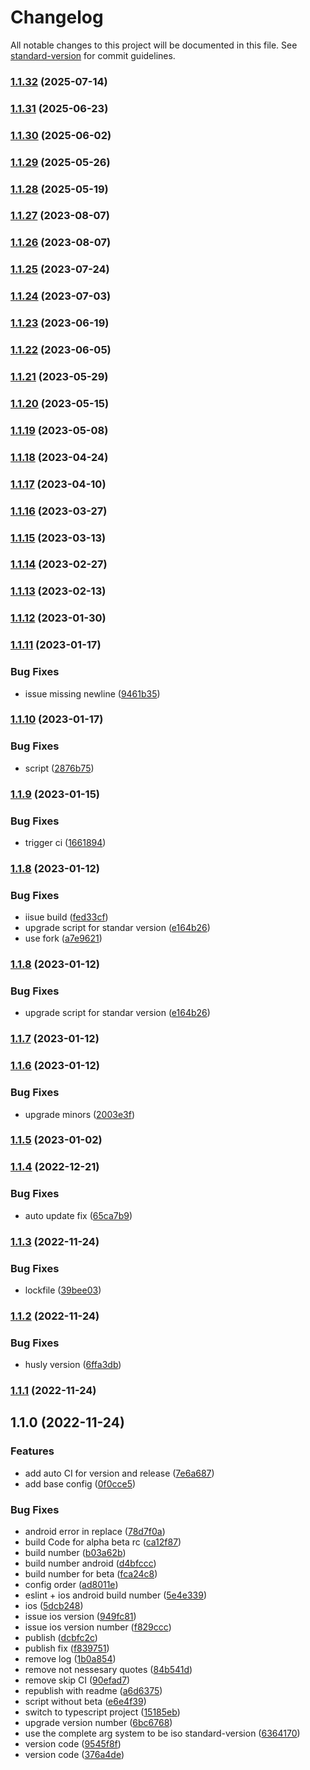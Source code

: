 # Changelog

All notable changes to this project will be documented in this file. See [standard-version](https://github.com/conventional-changelog/standard-version) for commit guidelines.

### [1.1.32](https://github.com/Cap-go/capacitor-standard-version/compare/v1.1.31...v1.1.32) (2025-07-14)

### [1.1.31](https://github.com/Cap-go/capacitor-standard-version/compare/v1.1.30...v1.1.31) (2025-06-23)

### [1.1.30](https://github.com/Cap-go/capacitor-standard-version/compare/v1.1.29...v1.1.30) (2025-06-02)

### [1.1.29](https://github.com/Cap-go/capacitor-standard-version/compare/v1.1.28...v1.1.29) (2025-05-26)

### [1.1.28](https://github.com/Cap-go/capacitor-standard-version/compare/v1.1.27...v1.1.28) (2025-05-19)

### [1.1.27](https://github.com/Cap-go/capacitor-standard-version/compare/v1.1.26...v1.1.27) (2023-08-07)

### [1.1.26](https://github.com/Cap-go/capacitor-standard-version/compare/v1.1.25...v1.1.26) (2023-08-07)

### [1.1.25](https://github.com/Cap-go/capacitor-standard-version/compare/v1.1.24...v1.1.25) (2023-07-24)

### [1.1.24](https://github.com/Cap-go/capacitor-standard-version/compare/v1.1.23...v1.1.24) (2023-07-03)

### [1.1.23](https://github.com/Cap-go/capacitor-standard-version/compare/v1.1.22...v1.1.23) (2023-06-19)

### [1.1.22](https://github.com/Cap-go/capacitor-standard-version/compare/v1.1.21...v1.1.22) (2023-06-05)

### [1.1.21](https://github.com/Cap-go/capacitor-standard-version/compare/v1.1.20...v1.1.21) (2023-05-29)

### [1.1.20](https://github.com/Cap-go/capacitor-standard-version/compare/v1.1.19...v1.1.20) (2023-05-15)

### [1.1.19](https://github.com/Cap-go/capacitor-standard-version/compare/v1.1.18...v1.1.19) (2023-05-08)

### [1.1.18](https://github.com/Cap-go/capacitor-standard-version/compare/v1.1.17...v1.1.18) (2023-04-24)

### [1.1.17](https://github.com/Cap-go/capacitor-standard-version/compare/v1.1.16...v1.1.17) (2023-04-10)

### [1.1.16](https://github.com/Cap-go/capacitor-standard-version/compare/v1.1.15...v1.1.16) (2023-03-27)

### [1.1.15](https://github.com/Cap-go/capacitor-standard-version/compare/v1.1.14...v1.1.15) (2023-03-13)

### [1.1.14](https://github.com/Cap-go/capacitor-standard-version/compare/v1.1.13...v1.1.14) (2023-02-27)

### [1.1.13](https://github.com/Cap-go/capacitor-standard-version/compare/v1.1.12...v1.1.13) (2023-02-13)

### [1.1.12](https://github.com/Cap-go/capacitor-standard-version/compare/v1.1.11...v1.1.12) (2023-01-30)

### [1.1.11](https://github.com/Cap-go/capacitor-standard-version/compare/v1.1.10...v1.1.11) (2023-01-17)


### Bug Fixes

* issue missing newline ([9461b35](https://github.com/Cap-go/capacitor-standard-version/commit/9461b35d5c4ce509e019027f1e2aa8f0e2720fae))

### [1.1.10](https://github.com/Cap-go/capacitor-standard-version/compare/v1.1.9...v1.1.10) (2023-01-17)


### Bug Fixes

* script ([2876b75](https://github.com/Cap-go/capacitor-standard-version/commit/2876b7572f94fc6de226603cd63f2a47da3cd6e7))

### [1.1.9](https://github.com/Cap-go/capacitor-standard-version/compare/v1.1.8...v1.1.9) (2023-01-15)


### Bug Fixes

* trigger ci ([1661894](https://github.com/Cap-go/capacitor-standard-version/commit/1661894a11578c8423408d1cf1491aa331dec9d9))

### [1.1.8](https://github.com/Cap-go/capacitor-standard-version/compare/v1.1.7...v1.1.8) (2023-01-12)


### Bug Fixes

* iisue build ([fed33cf](https://github.com/Cap-go/capacitor-standard-version/commit/fed33cf808a65a7b7a405186d3cd83f0b8dcb650))
* upgrade script for standar version ([e164b26](https://github.com/Cap-go/capacitor-standard-version/commit/e164b261a822504d4d2c7e6b4917bbe3281e7884))
* use fork ([a7e9621](https://github.com/Cap-go/capacitor-standard-version/commit/a7e9621b9cc54dc3b9dd4f17b05b1e6882abbb96))

### [1.1.8](https://github.com/Cap-go/capacitor-standard-version/compare/v1.1.7...v1.1.8) (2023-01-12)


### Bug Fixes

* upgrade script for standar version ([e164b26](https://github.com/Cap-go/capacitor-standard-version/commit/e164b261a822504d4d2c7e6b4917bbe3281e7884))

### [1.1.7](https://github.com/Cap-go/capacitor-standard-version/compare/v1.1.6...v1.1.7) (2023-01-12)

### [1.1.6](https://github.com/Cap-go/capacitor-standard-version/compare/v1.1.5...v1.1.6) (2023-01-12)


### Bug Fixes

* upgrade minors ([2003e3f](https://github.com/Cap-go/capacitor-standard-version/commit/2003e3f0649651dc97e8da059f6ae3a194872cc9))

### [1.1.5](https://github.com/Cap-go/capacitor-standard-version/compare/v1.1.4...v1.1.5) (2023-01-02)

### [1.1.4](https://github.com/Cap-go/capacitor-standard-version/compare/v1.1.3...v1.1.4) (2022-12-21)


### Bug Fixes

* auto update fix ([65ca7b9](https://github.com/Cap-go/capacitor-standard-version/commit/65ca7b94f3ddd050f702168ef3b59b8ea8571d4d))

### [1.1.3](https://github.com/Cap-go/capacitor-standard-version/compare/v1.1.2...v1.1.3) (2022-11-24)


### Bug Fixes

* lockfile ([39bee03](https://github.com/Cap-go/capacitor-standard-version/commit/39bee035ad89598d8dd2c71b9e8bd77b7436198c))

### [1.1.2](https://github.com/Cap-go/capacitor-standard-version/compare/v1.1.1...v1.1.2) (2022-11-24)


### Bug Fixes

* husly version ([6ffa3db](https://github.com/Cap-go/capacitor-standard-version/commit/6ffa3db65d1f93344aaf221afcc023e56ede98de))

### [1.1.1](https://github.com/Cap-go/capacitor-standard-version/compare/v1.1.0...v1.1.1) (2022-11-24)

## 1.1.0 (2022-11-24)


### Features

* add auto CI for version and release ([7e6a687](https://github.com/Cap-go/capacitor-standard-version/commit/7e6a687b0017fb542b980aeeb22a3a1cc16070d0))
* add base config ([0f0cce5](https://github.com/Cap-go/capacitor-standard-version/commit/0f0cce54ff7b8d1d0724117e450f3341b0adae3d))


### Bug Fixes

* android error in replace ([78d7f0a](https://github.com/Cap-go/capacitor-standard-version/commit/78d7f0a13bf04236c2a156a76befd9139a52ef12))
* build Code for alpha beta rc ([ca12f87](https://github.com/Cap-go/capacitor-standard-version/commit/ca12f871c3a68afd6224485458a51a48f25f5832))
* build number ([b03a62b](https://github.com/Cap-go/capacitor-standard-version/commit/b03a62b5e3b34b2f6440cbbb4ba8c6de20e1595b))
* build number android ([d4bfccc](https://github.com/Cap-go/capacitor-standard-version/commit/d4bfcccc7a152f0e0b88b541312f0cc0149cc130))
* build number for beta ([fca24c8](https://github.com/Cap-go/capacitor-standard-version/commit/fca24c845e40dd749505483fb436263ced39296c))
* config order ([ad8011e](https://github.com/Cap-go/capacitor-standard-version/commit/ad8011ebe931bb74afdc1720dbfdbf0cbc18aea2))
* eslint + ios android build number ([5e4e339](https://github.com/Cap-go/capacitor-standard-version/commit/5e4e339c974ef447dfcf74d22caf3847f8e77877))
* ios ([5dcb248](https://github.com/Cap-go/capacitor-standard-version/commit/5dcb2487538e01c92c94751a1531bc8a73eeee2f))
* issue ios version ([949fc81](https://github.com/Cap-go/capacitor-standard-version/commit/949fc81d9a1e55e8f22fe288e57a60077df9eb01))
* issue ios version number ([f829ccc](https://github.com/Cap-go/capacitor-standard-version/commit/f829cccbfa6552f313d64d56d0d3e097b62d3e16))
* publish ([dcbfc2c](https://github.com/Cap-go/capacitor-standard-version/commit/dcbfc2c9676533f8279dfa7751beeec5a031ffaa))
* publish fix ([f839751](https://github.com/Cap-go/capacitor-standard-version/commit/f839751c80884d056645908994d1968267a19b1f))
* remove log ([1b0a854](https://github.com/Cap-go/capacitor-standard-version/commit/1b0a854c03823c0f9793e4a5864c42356f9051fb))
* remove not nessesary quotes ([84b541d](https://github.com/Cap-go/capacitor-standard-version/commit/84b541d3ba27fb21c802c8ff9f1117499470d4dd))
* remove skip CI ([90efad7](https://github.com/Cap-go/capacitor-standard-version/commit/90efad7424679f3649d9c9320d810403a37789f0))
* republish with readme ([a6d6375](https://github.com/Cap-go/capacitor-standard-version/commit/a6d6375c19b73fed2799ed089f6488f011318331))
* script without beta ([e6e4f39](https://github.com/Cap-go/capacitor-standard-version/commit/e6e4f39e1431c79034721878e1bfa67cf417d611))
* switch to typescript project ([15185eb](https://github.com/Cap-go/capacitor-standard-version/commit/15185eb4fbb904fb8e37b364425d4a512740af82))
* upgrade version number ([6bc6768](https://github.com/Cap-go/capacitor-standard-version/commit/6bc6768e6fd1b8429bb7f1f455a7d61298367fe6))
* use the complete arg system to be iso standard-version ([6364170](https://github.com/Cap-go/capacitor-standard-version/commit/63641706ad125199047b11dc9da080d28375c76b))
* version code ([9545f8f](https://github.com/Cap-go/capacitor-standard-version/commit/9545f8f0ca56fd8a2f9cedd4453c675c3ac24298))
* version code ([376a4de](https://github.com/Cap-go/capacitor-standard-version/commit/376a4defc5d8b63e6beadace893cbc5c1cb46ba0))

